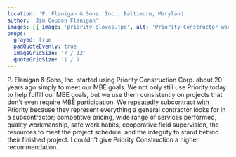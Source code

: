 ```yaml
---
location: 'P. Flanigan & Sons, Inc., Baltimore, Maryland'
author: 'Jim Coudon Flanigan'
images: [{ image: 'priority-gloves.jpg', alt: 'Priority Constructor worker leveling cement' }]
props:
  grayed: true
  padQuoteEvenly: true
  imageGridSize: '7 / 12'
  quoteGridSize: '1 / 7'
---
```


P. Flanigan & Sons, Inc. started using Priority Construction Corp. about 20 years ago simply to meet our MBE goals. We not only still use Priority today to help fulfill our MBE goals, but we use them consistently on projects that don't even require MBE participation. We repeatedly subcontract with Priority because they represent everything a general contractor looks for in a subcontractor; competitive pricing, wide range of services performed, quality workmanship, safe work habits, cooperative field supervision, the resources to meet the project schedule, and the integrity to stand behind their finished project. I couldn't give Priority Construction a higher recommendation.
